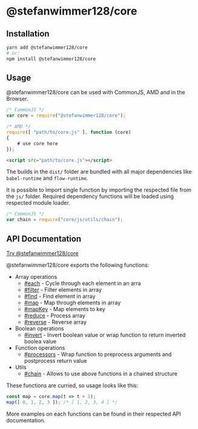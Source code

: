 # @stefanwimmer128/core

## Installation

``` bash
yarn add @stefanwimmer128/core
# or:
npm install @stefanwimmer128/core
```

## Usage

@stefanwimmer128/core can be used with CommonJS, AMD and in the Browser.

``` javascript
/* CommonJS */
var core = require("@stefanwimmer128/core");
```

``` javascript
/* AMD */
require([ "path/to/core.js" ], function (core)
{
    # use core here
});
```

``` html
<script src="path/to/core.js"></script>
```

The builds in the `dist/` folder are bundled with all major dependencies like `babel-runtime` and `flow-runtime`.

It is possible to import single function by importing the respected file from the `js/` folder. Required dependency functions will be loaded using respected module loader.

``` javascript
/* CommonJS */
var chain = require("core/js/utils/chain");
```

## API Documentation

[Try @stefanwimmer128/core](https://npm.runkit.com/@stefanwimmer128/core)

@stefanwimmer128/core exports the following functions:

- Array operations
  - [#each](docs/array/each.md) - Cycle through each element in an arra
  - [#filter](docs/array/filter.md) - Filter elements in array
  - [#find](docs/array/find.md) - Find element in array
  - [#map](docs/array/map.md) - Map through elements in array
  - [#mapKey](docs/array/mapKey.md) - Map elements to key
  - [#reduce](docs/array/reduce.md) - Process array
  - [#reverse](docs/array/reverse.md) - Reverse array
- Boolean operations
  - [#invert](docs/boolean/invert.md) - Invert boolean value or wrap function to return inverted boolea value
- Function operations
  - [#processors](docs/function/processors.md) - Wrap function to preprocess arguments and postprocess return value
- Utils
  - [#chain](docs/utils/chain.md) - Allows to use above functions in a chained structure

These functions are curried, so usage looks like this:

``` javascript
const map = core.map(t => t + 1);
map([ 0, 1, 2, 3 ]); /* [ 1, 2, 3, 4 ] */
```

More examples on each functions can be found in their respected API documentation.
